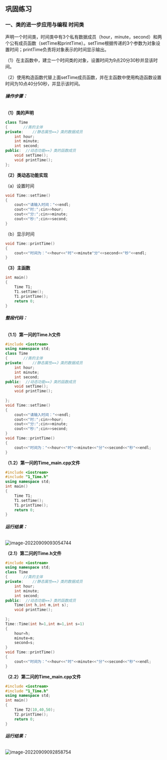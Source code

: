## 巩固练习

### 一、类的进一步应用与编程	时间类

声明一个时间类，时间类中有3个私有数据成员（hour，minute，second）和两个公有成员函数（setTime和printTime）。setTime根据传递的3个参数为对象设置时间；printTime负责将对象表示的时间显示输出。

（1）在主函数中，建立一个时间类的对象，设置时间为9点20分30秒并显该时间。

（2）使用构造函数代替上面setTime成员函数，并在主函数中使用构造函数设置时间为10点40分50秒，并显示该时间。

###### **操作步骤：**

**（1）类的声明**       

```c++
class Time						
{		//类的主体
private:	//静态属性==》类的数据成员 
	int hour;
    int minute;
    int second;
public:  //动态功能==》类的函数成员
    void setTime();
    void printTime();
};
```

**（2）类动态功能实现**

（a）设置时间

```c++
void Time::setTime()
{
    cout<<"请输入时间："<<endl;
    cout<<"时:";cin>>hour;
    cout<<"分:";cin>>minute;
    cout<<"秒:";cin>>second;
}
```

（b）显示时间

```c++
void Time::printTime()
{
    cout<<"时间为："<<hour<<"时"<<minute"分"<<second<<"秒"<<endl;
}
```

**（3）主函数**

```c++
int main()
{
    Time T1;
    T1.setTime();
    T1.printTime();
	return 0;
}
```

###### **整段代码：**

**（1.1）第一问的Time.h文件**

```c++
#include <iostream>
using namespace std;
class Time						
{		//类的主体
private:	//静态属性==》类的数据成员 
	int hour;
    int minute;
    int second;
public:  //动态功能==》类的函数成员
    void setTime();
    void printTime();
    
};
void Time::setTime()
{
    cout<<"请输入时间："<<endl;
    cout<<"时:";cin>>hour;
    cout<<"分:";cin>>minute;
    cout<<"秒:";cin>>second;
}
void Time::printTime()
{
    cout<<"时间为："<<hour<<"时"<<minute<<"分"<<second<<"秒"<<endl;
}
```

**（1.2）第一问的Time_main.cpp文件**

```c++
#include <iostream>
#include "1_Time.h"
using namespace std;
int main()
{
    Time T1;
    T1.setTime();
    T1.printTime();
	return 0;
}
```

###### **运行结果：**

![image-20220909093054744](https://cdn.jsdelivr.net/gh/SanShuiHT-7/Typora-Figure-bed2/image-20220909093054744.png)

**（2.1）第二问的Time.h文件**

```c++
#include <iostream>
using namespace std;
class Time						
{		//类的主体
private:	//静态属性==》类的数据成员 
	int hour;
    int minute;
    int second;
public:  //动态功能==》类的函数成员
	Time(int h,int m,int s);
    void printTime();
    
};
Time::Time(int h=1,int m=1,int s=1)
{
	hour=h;
	minute=m;
	second=s;
}
void Time::printTime()
{
    cout<<"时间为："<<hour<<"时"<<minute<<"分"<<second<<"秒"<<endl;
}
```

**（2.2）第二问的Time_main.cpp文件**

```c++
#include <iostream>
#include "1_Time.h"
using namespace std;
int main()
{
    Time T2(10,40,50);
    T2.printTime();
	return 0;
}
```

###### **运行结果：**

![image-20220909092858754](https://cdn.jsdelivr.net/gh/SanShuiHT-7/Typora-Figure-bed2/image-20220909092858754.png)
